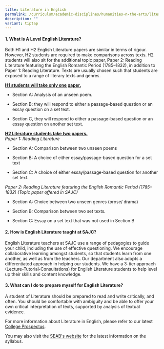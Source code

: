 ```yaml
---
title: Literature in English
permalink: /curriculum/academic-disciplines/humanities-n-the-arts/literature-in-english/
description: ""
variant: tiptap
---
```

<h4><strong>1. What is A Level English Literature?</strong></h4>
<p>Both H1 and H2 English Literature papers are similar in terms of rigour.
However, H2 students are required to make comparisons across texts. H2
students will also sit for the additional topic paper, Paper 2: Reading
Literature featuring the English Romantic Period (1785–1832), in addition
to Paper 1: Reading Literature. Texts are usually chosen such that students
are exposed to a range of literary texts and genres.</p>
<p><strong><u>H1 students will take only one paper.</u></strong>
</p>
<ul data-tight="true" class="tight">
<li>
<p>Section A: Analysis of an unseen poem.</p>
</li>
<li>
<p>Section B: they will respond to either a passage-based question or an
essay question on a set text.</p>
</li>
<li>
<p>Section C, they will respond to either a passage-based question or an
essay question on another set text.</p>
<p></p>
</li>
</ul>
<p><strong><u>H2 Literature students take two papers.<br></u></strong><em>Paper 1: Reading Literature<br></em>
</p>
<ul data-tight="true" class="tight">
<li>
<p>Section A: Comparison between two unseen poems</p>
</li>
<li>
<p>Section B: A choice of either essay/passage-based question for a set text</p>
</li>
<li>
<p>Section C: A choice of either essay/passage-based question for another
set text.</p>
</li>
</ul>
<p><em>Paper 2: Reading Literature featuring the English Romantic Period (1785–1832) (Topic paper offered in SAJC)<br></em>
</p>
<ul data-tight="true" class="tight">
<li>
<p>Section A: Choice between two unseen genres (prose/ drama)</p>
</li>
<li>
<p>Section B: Comparison between two set texts.</p>
</li>
<li>
<p>Section C: Essay on a set text that was not used in Section B</p>
</li>
</ul>
<h4><strong>2. How is English Literature taught at SAJC?</strong></h4>
<p>English Literature teachers at SAJC use a range of pedagogies to guide
your child, including the use of effective questioning. We encourage collaborative
learning amongst students, so that students learn from one another, as
well as from the teachers. Our department also adopts a differentiated
approach in helping our students. We have a 3-tier approach (Lecture-Tutorial-Consultations)
for English Literature students to help level up their skills and content
knowledge.</p>
<h4><strong>3. What can I do to prepare myself for English Literature?</strong></h4>
<p>A student of Literature should be prepared to read and write critically,
and often. You should be comfortable with ambiguity and be able to offer
your own critical interpretation of texts, supported by analysis of textual
evidence.</p>
<p>For more information about Literature in English, please refer to our
latest <a href="/admissions/college-prospectus/" rel="noopener nofollow" target="_blank">College Prospectus</a>.</p>
<p>You may also visit the <a href="https://www.seab.gov.sg/gce-a-level/school-candidates/" rel="noopener nofollow" target="_blank">SEAB's website</a> for
the latest information on the syllabus.</p>
<p></p>
